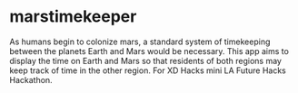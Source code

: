 # marstimekeeper
 As humans begin to colonize mars, a standard system of timekeeping between the planets Earth and Mars would be necessary. This app aims to display the time on Earth and Mars so that residents of both regions may keep track of time in the other region. For XD Hacks mini LA Future Hacks Hackathon.
